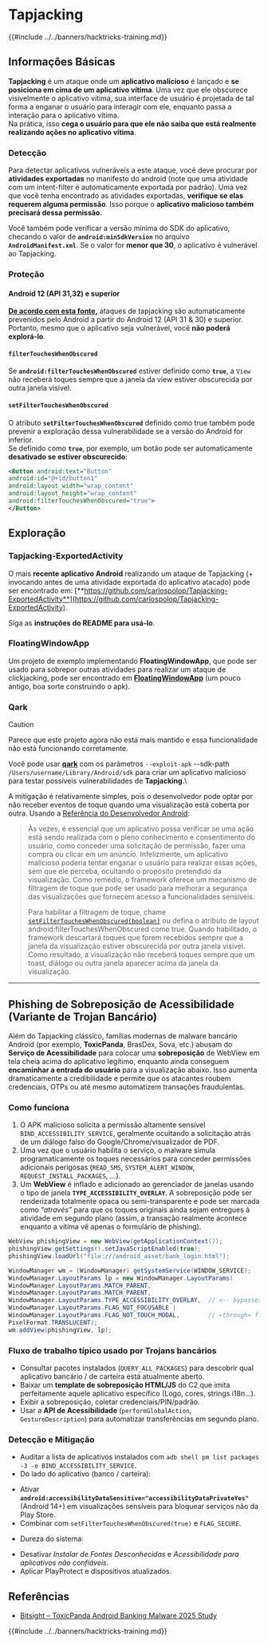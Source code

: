 # Tapjacking

{{#include ../../banners/hacktricks-training.md}}

## **Informações Básicas**

**Tapjacking** é um ataque onde um **aplicativo malicioso** é lançado e **se posiciona em cima de um aplicativo vítima**. Uma vez que ele obscurece visivelmente o aplicativo vítima, sua interface de usuário é projetada de tal forma a enganar o usuário para interagir com ele, enquanto passa a interação para o aplicativo vítima.\
Na prática, isso **cega o usuário para que ele não saiba que está realmente realizando ações no aplicativo vítima**.

### Detecção

Para detectar aplicativos vulneráveis a este ataque, você deve procurar por **atividades exportadas** no manifesto do android (note que uma atividade com um intent-filter é automaticamente exportada por padrão). Uma vez que você tenha encontrado as atividades exportadas, **verifique se elas requerem alguma permissão**. Isso porque o **aplicativo malicioso também precisará dessa permissão**.

Você também pode verificar a versão mínima do SDK do aplicativo, checando o valor de **`android:minSdkVersion`** no arquivo **`AndroidManifest.xml`**. Se o valor for **menor que 30**, o aplicativo é vulnerável ao Tapjacking.

### Proteção

#### Android 12 (API 31,32) e superior

[**De acordo com esta fonte**](https://www.geeksforgeeks.org/tapjacking-in-android/)**,** ataques de tapjacking são automaticamente prevenidos pelo Android a partir do Android 12 (API 31 & 30) e superior. Portanto, mesmo que o aplicativo seja vulnerável, você **não poderá explorá-lo**.

#### `filterTouchesWhenObscured`

Se **`android:filterTouchesWhenObscured`** estiver definido como **`true`**, a `View` não receberá toques sempre que a janela da view estiver obscurecida por outra janela visível.

#### **`setFilterTouchesWhenObscured`**

O atributo **`setFilterTouchesWhenObscured`** definido como true também pode prevenir a exploração dessa vulnerabilidade se a versão do Android for inferior.\
Se definido como **`true`**, por exemplo, um botão pode ser automaticamente **desativado se estiver obscurecido**:
```xml
<Button android:text="Button"
android:id="@+id/button1"
android:layout_width="wrap_content"
android:layout_height="wrap_content"
android:filterTouchesWhenObscured="true">
</Button>
```
## Exploração

### Tapjacking-ExportedActivity

O mais **recente aplicativo Android** realizando um ataque de Tapjacking (+ invocando antes de uma atividade exportada do aplicativo atacado) pode ser encontrado em: [**https://github.com/carlospolop/Tapjacking-ExportedActivity**](https://github.com/carlospolop/Tapjacking-ExportedActivity).

Siga as **instruções do README para usá-lo**.

### FloatingWindowApp

Um projeto de exemplo implementando **FloatingWindowApp**, que pode ser usado para sobrepor outras atividades para realizar um ataque de clickjacking, pode ser encontrado em [**FloatingWindowApp**](https://github.com/aminography/FloatingWindowApp) (um pouco antigo, boa sorte construindo o apk).

### Qark

> [!CAUTION]
> Parece que este projeto agora não está mais mantido e essa funcionalidade não está funcionando corretamente.

Você pode usar [**qark**](https://github.com/linkedin/qark) com os parâmetros `--exploit-apk` --sdk-path `/Users/username/Library/Android/sdk` para criar um aplicativo malicioso para testar possíveis vulnerabilidades de **Tapjacking**.\

A mitigação é relativamente simples, pois o desenvolvedor pode optar por não receber eventos de toque quando uma visualização está coberta por outra. Usando a [Referência do Desenvolvedor Android](https://developer.android.com/reference/android/view/View#security):

> Às vezes, é essencial que um aplicativo possa verificar se uma ação está sendo realizada com o pleno conhecimento e consentimento do usuário, como conceder uma solicitação de permissão, fazer uma compra ou clicar em um anúncio. Infelizmente, um aplicativo malicioso poderia tentar enganar o usuário para realizar essas ações, sem que ele perceba, ocultando o propósito pretendido da visualização. Como remédio, o framework oferece um mecanismo de filtragem de toque que pode ser usado para melhorar a segurança das visualizações que fornecem acesso a funcionalidades sensíveis.
>
> Para habilitar a filtragem de toque, chame [`setFilterTouchesWhenObscured(boolean)`](https://developer.android.com/reference/android/view/View#setFilterTouchesWhenObscured%28boolean%29) ou defina o atributo de layout android:filterTouchesWhenObscured como true. Quando habilitado, o framework descartará toques que forem recebidos sempre que a janela da visualização estiver obscurecida por outra janela visível. Como resultado, a visualização não receberá toques sempre que um toast, diálogo ou outra janela aparecer acima da janela da visualização.

---

## Phishing de Sobreposição de Acessibilidade (Variante de Trojan Bancário)

Além do Tapjacking clássico, famílias modernas de malware bancário Android (por exemplo, **ToxicPanda**, BrasDex, Sova, etc.) abusam do **Serviço de Acessibilidade** para colocar uma **sobreposição** de WebView em tela cheia acima do aplicativo legítimo, enquanto ainda conseguem **encaminhar a entrada do usuário** para a visualização abaixo. Isso aumenta dramaticamente a credibilidade e permite que os atacantes roubem credenciais, OTPs ou até mesmo automatizem transações fraudulentas.

### Como funciona
1. O APK malicioso solicita a permissão altamente sensível `BIND_ACCESSIBILITY_SERVICE`, geralmente ocultando a solicitação atrás de um diálogo falso do Google/Chrome/visualizador de PDF.
2. Uma vez que o usuário habilita o serviço, o malware simula programaticamente os toques necessários para conceder permissões adicionais perigosas (`READ_SMS`, `SYSTEM_ALERT_WINDOW`, `REQUEST_INSTALL_PACKAGES`, …).
3. Um **WebView** é inflado e adicionado ao gerenciador de janelas usando o tipo de janela **`TYPE_ACCESSIBILITY_OVERLAY`**. A sobreposição pode ser renderizada totalmente opaca ou semi-transparente e pode ser marcada como *“através”* para que os toques originais ainda sejam entregues à atividade em segundo plano (assim, a transação realmente acontece enquanto a vítima vê apenas o formulário de phishing).
```java
WebView phishingView = new WebView(getApplicationContext());
phishingView.getSettings().setJavaScriptEnabled(true);
phishingView.loadUrl("file:///android_asset/bank_login.html");

WindowManager wm = (WindowManager) getSystemService(WINDOW_SERVICE);
WindowManager.LayoutParams lp = new WindowManager.LayoutParams(
WindowManager.LayoutParams.MATCH_PARENT,
WindowManager.LayoutParams.MATCH_PARENT,
WindowManager.LayoutParams.TYPE_ACCESSIBILITY_OVERLAY,  // <-- bypasses SYSTEM_ALERT_WINDOW prompt
WindowManager.LayoutParams.FLAG_NOT_FOCUSABLE |
WindowManager.LayoutParams.FLAG_NOT_TOUCH_MODAL,        // «through» flag → forward touches
PixelFormat.TRANSLUCENT);
wm.addView(phishingView, lp);
```
### Fluxo de trabalho típico usado por Trojans bancários
* Consultar pacotes instalados (`QUERY_ALL_PACKAGES`) para descobrir qual aplicativo bancário / de carteira está atualmente aberto.
* Baixar um **template de sobreposição HTML/JS** do C2 que imita perfeitamente aquele aplicativo específico (Logo, cores, strings i18n…).
* Exibir a sobreposição, coletar credenciais/PIN/padrão.
* Usar a **API de Acessibilidade** (`performGlobalAction`, `GestureDescription`) para automatizar transferências em segundo plano.

### Detecção e Mitigação
* Auditar a lista de aplicativos instalados com `adb shell pm list packages -3 -e BIND_ACCESSIBILITY_SERVICE`.
* Do lado do aplicativo (banco / carteira):
- Ativar **`android:accessibilityDataSensitive="accessibilityDataPrivateYes"`** (Android 14+) em visualizações sensíveis para bloquear serviços não da Play Store.
- Combinar com `setFilterTouchesWhenObscured(true)` e `FLAG_SECURE`.
* Dureza do sistema:
- Desativar *Instalar de Fontes Desconhecidas* e *Acessibilidade para aplicativos não confiáveis*.
- Aplicar PlayProtect e dispositivos atualizados.

## Referências
* [Bitsight – ToxicPanda Android Banking Malware 2025 Study](https://www.bitsight.com/blog/toxicpanda-android-banking-malware-2025-study)

{{#include ../../banners/hacktricks-training.md}}
